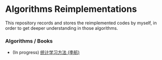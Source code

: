 # Algorithms Reimplementations
This repository records and stores the reimplemented codes by myself, in order to get deeper understanding in those algorithms.

### Algorithms / Books
- (In progress) [统计学习方法 (李航)](./统计学习方法)
